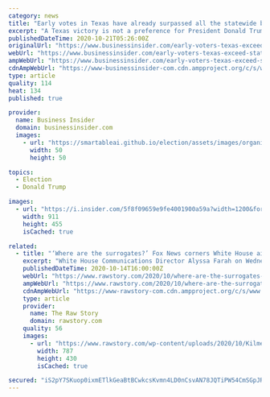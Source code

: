 ```yaml
---
category: news
title: "Early votes in Texas have already surpassed all the statewide ballots cast for Trump in 2016"
excerpt: "A Texas victory is not a preference for President Donald Trump's reelection campaign — it's a necessity."
publishedDateTime: 2020-10-21T05:26:00Z
originalUrl: "https://www.businessinsider.com/early-voters-texas-exceed-states-total-trump-turnout-2016-2020-10"
webUrl: "https://www.businessinsider.com/early-voters-texas-exceed-states-total-trump-turnout-2016-2020-10"
ampWebUrl: "https://www.businessinsider.com/early-voters-texas-exceed-states-total-trump-turnout-2016-2020-10?amp"
cdnAmpWebUrl: "https://www-businessinsider-com.cdn.ampproject.org/c/s/www.businessinsider.com/early-voters-texas-exceed-states-total-trump-turnout-2016-2020-10?amp"
type: article
quality: 114
heat: 134
published: true

provider:
  name: Business Insider
  domain: businessinsider.com
  images:
    - url: "https://smartableai.github.io/election/assets/images/organizations/businessinsider.com-50x50.jpg"
      width: 50
      height: 50

topics:
  - Election
  - Donald Trump

images:
  - url: "https://i.insider.com/5f8f09659e9fe4001900a59a?width=1200&format=jpeg"
    width: 911
    height: 455
    isCached: true

related:
  - title: "‘Where are the surrogates?’ Fox News corners White House aide on GOP lawmakers refusing to campaign for Trump"
    excerpt: "White House Communications Director Alyssa Farah on Wednesday faced questions from Fox News about why Republican lawmakers have been absent from President Donald Trump’s re-election campaign. “If you look at the polls,"
    publishedDateTime: 2020-10-14T16:00:00Z
    webUrl: "https://www.rawstory.com/2020/10/where-are-the-surrogates-fox-news-corners-white-house-aide-on-gop-lawmakers-refusing-to-campaign-for-trump/"
    ampWebUrl: "https://www.rawstory.com/2020/10/where-are-the-surrogates-fox-news-corners-white-house-aide-on-gop-lawmakers-refusing-to-campaign-for-trump/amp/"
    cdnAmpWebUrl: "https://www-rawstory-com.cdn.ampproject.org/c/s/www.rawstory.com/2020/10/where-are-the-surrogates-fox-news-corners-white-house-aide-on-gop-lawmakers-refusing-to-campaign-for-trump/amp/"
    type: article
    provider:
      name: The Raw Story
      domain: rawstory.com
    quality: 56
    images:
      - url: "https://www.rawstory.com/wp-content/uploads/2020/10/Kilmeade-Farah-2-787x430.jpg"
        width: 787
        height: 430
        isCached: true

secured: "iS2pY7SKuop0ixmETlkGeaBtBCwkcsKvmn4LD0nCsvAN78JQTiPW54CmSGpJR/EkxhdETG0yP19j4Rl058reSeQvKezmKcW0d/1sUWJQNTXFnt+ImoWTjlwpAP1r+RiEHsEBtuhngPNvFWzUdqsLI3FBekIr8pAmh1ao1UJQfHnaDYa+rN7DOpjgmilg2UiUcqWdZjaISgtZ1mK3sGRgviH0e2GOb6i3HjQa1FR2L3JyPUYiDU6gjzc370DO39xo4deQdVMkd8ofrlsVgbLDg+fZLIUyaWK8iQj5b6ToSmt04MSp580j6U6QynKVoH+/ACWF7C8xk5+q1whorQMq2ch5ZuEjUYs0i7OXR/xyih0=;07zrfMZLQ6NG35Jd3Vog0w=="
---
```


